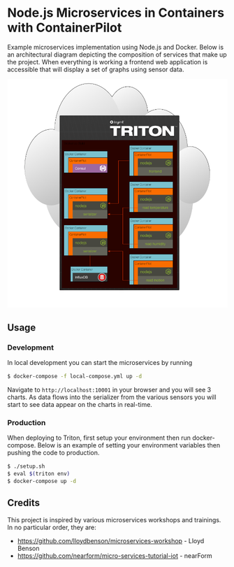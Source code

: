 # Node.js Microservices in Containers with ContainerPilot

Example microservices implementation using Node.js and Docker. Below is an architectural diagram depicting the composition of services that make up the project. When everything is working a frontend web application is accessible that will display a set of graphs using sensor data.

![](./project_overview.png)

## Usage

### Development

In local development you can start the microservices by running 

```sh
$ docker-compose -f local-compose.yml up -d
```

Navigate to `http://localhost:10001` in your browser and you will see 3 charts. As data flows into the serializer from the various sensors you will start to see data appear on the charts in real-time.

### Production

When deploying to Triton, first setup your environment then run docker-compose. Below is an example of setting your environment variables then pushing the code to production.

```sh
$ ./setup.sh
$ eval $(triton env)
$ docker-compose up -d
```

## Credits

This project is inspired by various microservices workshops and trainings. In no particular order, they are:
* https://github.com/lloydbenson/microservices-workshop - Lloyd Benson
* https://github.com/nearform/micro-services-tutorial-iot - nearForm



